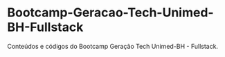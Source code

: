 # Bootcamp-Geracao-Tech-Unimed-BH-Fullstack
Conteúdos e códigos do Bootcamp Geração Tech Unimed-BH - Fullstack.
